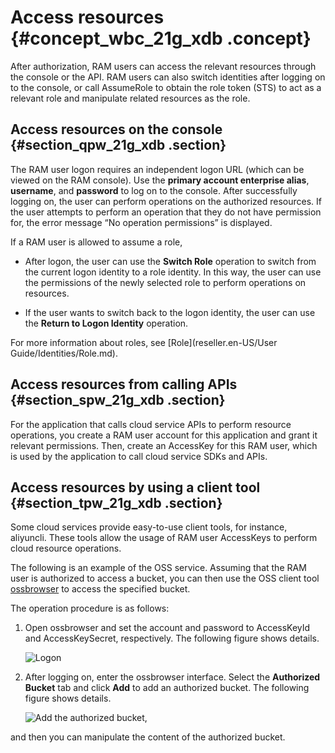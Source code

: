 # Access resources {#concept_wbc_21g_xdb .concept}

After authorization, RAM users can access the relevant resources through the console or the API. RAM users can also switch identities after logging on to the console, or call AssumeRole to obtain the role token \(STS\) to act as a relevant role and manipulate related resources as the role.

## Access resources on the console {#section_qpw_21g_xdb .section}

The RAM user logon requires an independent logon URL \(which can be viewed on the RAM console\). Use the **primary account enterprise alias**, **username**, and **password** to log on to the console. After successfully logging on, the user can perform operations on the authorized resources. If the user attempts to perform an operation that they do not have permission for, the error message “No operation permissions” is displayed.

If a RAM user is allowed to assume a role,

-   After logon, the user can use the **Switch Role** operation to switch from the current logon identity to a role identity. In this way, the user can use the permissions of the newly selected role to perform operations on resources.

-   If the user wants to switch back to the logon identity, the user can use the **Return to Logon Identity** operation.


For more information about roles, see [Role](reseller.en-US/User Guide/Identities/Role.md).

## Access resources from calling APIs {#section_spw_21g_xdb .section}

For the application that calls cloud service APIs to perform resource operations, you create a RAM user account for this application and grant it relevant permissions. Then, create an AccessKey for this RAM user, which is used by the application to call cloud service SDKs and APIs.

## Access resources by using a client tool {#section_tpw_21g_xdb .section}

Some cloud services provide easy-to-use client tools, for instance, aliyuncli. These tools allow the usage of RAM user AccessKeys to perform cloud resource operations.

The following is an example of the OSS service. Assuming that the RAM user is authorized to access a bucket, you can then use the OSS client tool [ossbrowser](http://oss.aliyuncs.com/ossbrowserupdate/ossbrowser.jar) to access the specified bucket.

The operation procedure is as follows:

1.  Open ossbrowser and set the account and password to AccessKeyId and AccessKeySecret, respectively. The following figure shows details.

    ![](images/3602_en-US.png "Logon")

2.  After logging on, enter the ossbrowser interface. Select the **Authorized Bucket** tab and click **Add** to add an authorized bucket. The following figure shows details.

    ![](images/3603_en-US.png "Add the authorized bucket,")


and then you can manipulate the content of the authorized bucket.


